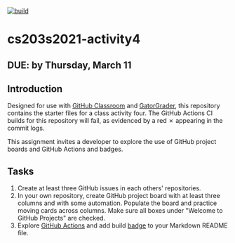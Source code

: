 [![build](https://github.com/allegheny-computer-science-203-s2021/activity4-connellyw/actions/workflows/main.yml/badge.svg?branch=main&event=deployment)](https://github.com/allegheny-computer-science-203-s2021/activity4-connellyw/actions/workflows/main.yml)
# cs203s2021-activity4

## DUE: by Thursday, March 11 

## Introduction

Designed for use with [GitHub Classroom](https://classroom.github.com/) and
[GatorGrader](https://github.com/GatorEducator/gatorgrader/), this repository
contains the starter files for a class activity four. The GitHub Actions CI builds for
this repository will fail, as evidenced by a red
&#x2717; appearing in the commit logs.

This assignment invites a developer to explore the use of GitHub project boards and GitHub Actions and badges.

## Tasks

1. Create at least three GitHub issues in each others' repositories.
2. In your own repository, create GitHub project board with at least three columns and with some automation. Populate the board and practice moving cards across columns. Make sure all boxes under "Welcome to GitHub Projects" are checked.
3. Explore [GitHub Actions](https://docs.github.com/en/actions) and add build [badge](https://docs.github.com/en/actions/managing-workflow-runs/adding-a-workflow-status-badge) to your Markdown README file.
